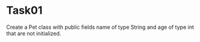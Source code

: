# Task01

Create a Pet class with public fields name of type String and age of type int that are not initialized.